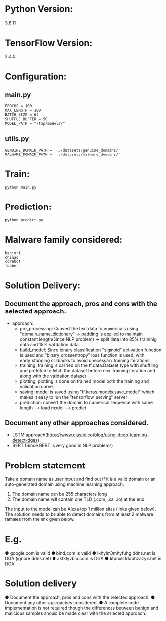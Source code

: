 # Python Version:
3.8.11

# TensorFlow Version:
2.4.0

# Configuration:

## main.py
```
EPOCHS = 100
MAX_LENGTH = 100
BATCH_SIZE = 64
SHUFFLE_BUFFER = 50
MODEL_PATH = "/tmp/models/"
```

## utils.py
```
GENUINE_DOMAIN_PATH = '../datasets/genuine_domains/'
MALWARE_DOMAIN_PATH = '../datasets/malware_domains/'
```

# Train:
```
python main.py
```

# Prediction:
```
python predict.py
```

# Malware family considered:
```
banjori
chinad
corebot
fobber
```

# Solution Delivery:
## Document the approach, pros and cons with the selected approach.
 - approach: 
    - pre_processing: Convert the text data to numericals using "domain_name_dictionary" -> padding is applied to maintain constant length(Since NLP problem) -> split data into 85% traininig data and 15% validation data.
    - build_model: Since binary classification "sigmoid" activation function is used and "binary_crossentropy" loss function is used, with early_stopping callbacks to avoid unecessary training iterations.
    - training: training is carried on the tf.data.Dataset type with shuffling and prefetch to fetch the dataset before next training iteration and along with the validation dataset
    - plotting: plotting is done on trained model both the training and validation curve.
    - saving: model is saved using "tf.keras.models.save_model" which makes it easy to run the "tensorflow_serving" server
    - prediction: convert the domain to numerical sequence with same length --> load model --> predict 


## Document any other approaches considered.
 - LSTM approach(https://www.elastic.co/blog/using-deep-learning-detect-dgas)
 - BERT (Since BERT is very good in NLP problems)






# Problem statement

Take a domain name as user input and find out if it is a valid domain or an auto-generated
domain using machine learning approach.
1. The domain name can be 255 characters long
2. The domain name will contain one TLD (.com, .ca, .io) at the end

The input to the model can be Alexa top 1 million sites (links given below).
The solution needs to be able to detect domains from at least 2 malware families from the link
given below.

# E.g.
● google.com is valid
● bind.com is valid
● lkhylm0mhyfuhg.ddns.net is DGA (ignore ddns.net)
● aktklyvbiu.com is DGA
● btpnxlsfdqbhzazyx.net is DGA

# Solution delivery
● Document the approach, pros and cons with the selected approach.
● Document any other approaches considered.
● A complete code implementation is not required though the differences between benign
and malicious samples should be made clear with the selected approach.
